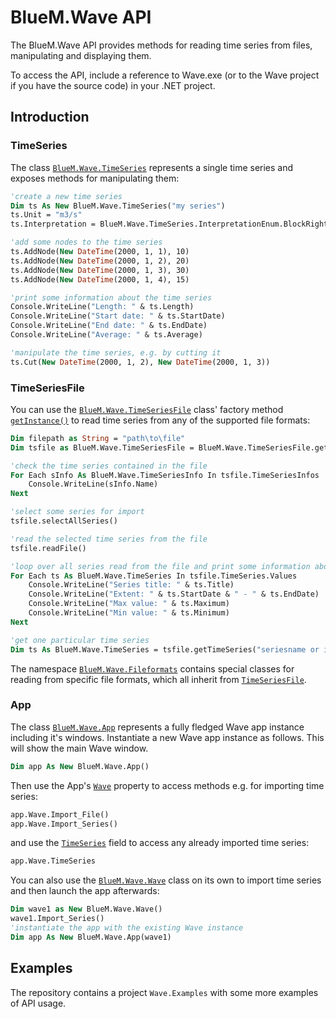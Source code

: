 # BlueM.Wave API
The BlueM.Wave API provides methods for reading time series from files, manipulating and displaying them.

To access the API, include a reference to Wave.exe (or to the Wave project if you have the source code) in your .NET project.

## Introduction

### TimeSeries
The class [`BlueM.Wave.TimeSeries`](xref:BlueM.Wave.TimeSeries) represents a single time series and exposes methods for manipulating them:
```vb
'create a new time series
Dim ts As New BlueM.Wave.TimeSeries("my series")
ts.Unit = "m3/s"
ts.Interpretation = BlueM.Wave.TimeSeries.InterpretationEnum.BlockRight

'add some nodes to the time series
ts.AddNode(New DateTime(2000, 1, 1), 10)
ts.AddNode(New DateTime(2000, 1, 2), 20)
ts.AddNode(New DateTime(2000, 1, 3), 30)
ts.AddNode(New DateTime(2000, 1, 4), 15)

'print some information about the time series
Console.WriteLine("Length: " & ts.Length)
Console.WriteLine("Start date: " & ts.StartDate)
Console.WriteLine("End date: " & ts.EndDate)
Console.WriteLine("Average: " & ts.Average)

'manipulate the time series, e.g. by cutting it
ts.Cut(New DateTime(2000, 1, 2), New DateTime(2000, 1, 3))
```

### TimeSeriesFile
You can use the [`BlueM.Wave.TimeSeriesFile`](xref:BlueM.Wave.TimeSeriesFile) class' factory method [`getInstance()`](xref:BlueM.Wave.TimeSeriesFile#BlueM_Wave_TimeSeriesFile_getInstance_System_String_BlueM_Wave_TimeSeriesFile_FileTypes_) to read time series from any of the supported file formats:
```vb
Dim filepath as String = "path\to\file"
Dim tsfile as BlueM.Wave.TimeSeriesFile = BlueM.Wave.TimeSeriesFile.getInstance(filepath)

'check the time series contained in the file
For Each sInfo As BlueM.Wave.TimeSeriesInfo In tsfile.TimeSeriesInfos
	Console.WriteLine(sInfo.Name)
Next

'select some series for import
tsfile.selectAllSeries()

'read the selected time series from the file
tsfile.readFile()

'loop over all series read from the file and print some information about them
For Each ts As BlueM.Wave.TimeSeries In tsfile.TimeSeries.Values
	Console.WriteLine("Series title: " & ts.Title)
	Console.WriteLine("Extent: " & ts.StartDate & " - " & ts.EndDate)
	Console.WriteLine("Max value: " & ts.Maximum)
	Console.WriteLine("Min value: " & ts.Minimum)
Next

'get one particular time series
Dim ts As BlueM.Wave.TimeSeries = tsfile.getTimeSeries("seriesname or index")
```

The namespace [`BlueM.Wave.Fileformats`](xref:BlueM.Wave.Fileformats) contains special classes for reading from specific file formats, which all inherit from [`TimeSeriesFile`](xref:BlueM.Wave.TimeSeriesFile).

### App
The class [`BlueM.Wave.App`](xref:BlueM.Wave.App) represents a fully fledged Wave app instance including it's windows. Instantiate a new Wave app instance as follows. This will show the main Wave window.
```vb
Dim app As New BlueM.Wave.App()
```

Then use the App's [`Wave`](xref:BlueM.Wave.App#BlueM_Wave_App_Wave) property to access methods e.g. for importing time series:
```vb
app.Wave.Import_File()
app.Wave.Import_Series()
```
and use the [`TimeSeries`](xref:BlueM.Wave.Wave#BlueM_Wave_Wave_TimeSeries) field to access any already imported time series:
```vb
app.Wave.TimeSeries
```

You can also use the [`BlueM.Wave.Wave`](xref:BlueM.Wave.Wave) class on its own to import time series and then launch the app afterwards:
```vb
Dim wave1 as New BlueM.Wave.Wave()
wave1.Import_Series()
'instantiate the app with the existing Wave instance
Dim app As New BlueM.Wave.App(wave1)
```

## Examples
The repository contains a project `Wave.Examples` with some more examples of API usage.
